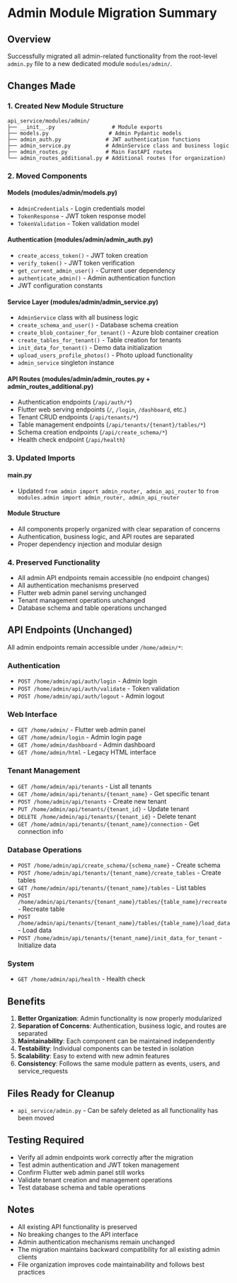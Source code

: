 # Admin Module Migration Summary

## Overview
Successfully migrated all admin-related functionality from the root-level `admin.py` file to a new dedicated module `modules/admin/`.

## Changes Made

### 1. Created New Module Structure
```
api_service/modules/admin/
├── __init__.py                  # Module exports
├── models.py                   # Admin Pydantic models
├── admin_auth.py              # JWT authentication functions
├── admin_service.py           # AdminService class and business logic
├── admin_routes.py            # Main FastAPI routes
└── admin_routes_additional.py # Additional routes (for organization)
```

### 2. Moved Components

#### Models (modules/admin/models.py)
- `AdminCredentials` - Login credentials model
- `TokenResponse` - JWT token response model
- `TokenValidation` - Token validation model

#### Authentication (modules/admin/admin_auth.py)
- `create_access_token()` - JWT token creation
- `verify_token()` - JWT token verification
- `get_current_admin_user()` - Current user dependency
- `authenticate_admin()` - Admin authentication function
- JWT configuration constants

#### Service Layer (modules/admin/admin_service.py)
- `AdminService` class with all business logic
- `create_schema_and_user()` - Database schema creation
- `create_blob_container_for_tenant()` - Azure blob container creation
- `create_tables_for_tenant()` - Table creation for tenants
- `init_data_for_tenant()` - Demo data initialization
- `upload_users_profile_photos()` - Photo upload functionality
- `admin_service` singleton instance

#### API Routes (modules/admin/admin_routes.py + admin_routes_additional.py)
- Authentication endpoints (`/api/auth/*`)
- Flutter web serving endpoints (`/`, `/login`, `/dashboard`, etc.)
- Tenant CRUD endpoints (`/api/tenants/*`)
- Table management endpoints (`/api/tenants/{tenant}/tables/*`)
- Schema creation endpoints (`/api/create_schema/*`)
- Health check endpoint (`/api/health`)

### 3. Updated Imports

#### main.py
- Updated `from admin import admin_router, admin_api_router` to `from modules.admin import admin_router, admin_api_router`

#### Module Structure
- All components properly organized with clear separation of concerns
- Authentication, business logic, and API routes are separated
- Proper dependency injection and modular design

### 4. Preserved Functionality
- All admin API endpoints remain accessible (no endpoint changes)
- All authentication mechanisms preserved
- Flutter web admin panel serving unchanged
- Tenant management operations unchanged
- Database schema and table operations unchanged

## API Endpoints (Unchanged)
All admin endpoints remain accessible under `/home/admin/*`:

### Authentication
- `POST /home/admin/api/auth/login` - Admin login
- `POST /home/admin/api/auth/validate` - Token validation
- `POST /home/admin/api/auth/logout` - Admin logout

### Web Interface
- `GET /home/admin/` - Flutter web admin panel
- `GET /home/admin/login` - Admin login page
- `GET /home/admin/dashboard` - Admin dashboard
- `GET /home/admin/html` - Legacy HTML interface

### Tenant Management
- `GET /home/admin/api/tenants` - List all tenants
- `GET /home/admin/api/tenants/{tenant_name}` - Get specific tenant
- `POST /home/admin/api/tenants` - Create new tenant
- `PUT /home/admin/api/tenants/{tenant_id}` - Update tenant
- `DELETE /home/admin/api/tenants/{tenant_id}` - Delete tenant
- `GET /home/admin/api/tenants/{tenant_name}/connection` - Get connection info

### Database Operations
- `POST /home/admin/api/create_schema/{schema_name}` - Create schema
- `POST /home/admin/api/tenants/{tenant_name}/create_tables` - Create tables
- `GET /home/admin/api/tenants/{tenant_name}/tables` - List tables
- `POST /home/admin/api/tenants/{tenant_name}/tables/{table_name}/recreate` - Recreate table
- `POST /home/admin/api/tenants/{tenant_name}/tables/{table_name}/load_data` - Load data
- `POST /home/admin/api/tenants/{tenant_name}/init_data_for_tenant` - Initialize data

### System
- `GET /home/admin/api/health` - Health check

## Benefits
1. **Better Organization**: Admin functionality is now properly modularized
2. **Separation of Concerns**: Authentication, business logic, and routes are separated
3. **Maintainability**: Each component can be maintained independently
4. **Testability**: Individual components can be tested in isolation
5. **Scalability**: Easy to extend with new admin features
6. **Consistency**: Follows the same module pattern as events, users, and service_requests

## Files Ready for Cleanup
- `api_service/admin.py` - Can be safely deleted as all functionality has been moved

## Testing Required
- Verify all admin endpoints work correctly after the migration
- Test admin authentication and JWT token management
- Confirm Flutter web admin panel still works
- Validate tenant creation and management operations
- Test database schema and table operations

## Notes
- All existing API functionality is preserved
- No breaking changes to the API interface
- Admin authentication mechanisms remain unchanged
- The migration maintains backward compatibility for all existing admin clients
- File organization improves code maintainability and follows best practices